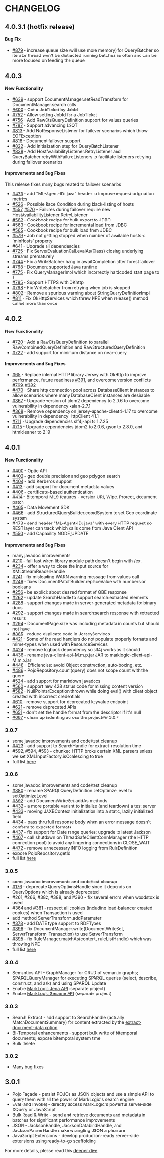 # CHANGELOG

## 4.0.3.1 (hotfix release)

#### Bug Fix
- [#879](https://github.com/marklogic/java-client-api/issues/879) - increase queue size (will use more memory) for QueryBatcher so iterator thread won't be distracted running batches as often and can be more focused on feeding the queue

## 4.0.3

#### New Functionality
- [#639](https://github.com/marklogic/java-client-api/issues/639) - support DocumentManager.setReadTransform for DocumentManager.search calls
- [#690](https://github.com/marklogic/java-client-api/issues/690) - Get a JobTicket by JobId
- [#752](https://github.com/marklogic/java-client-api/issues/752) - Allow setting JobId for a JobTicket
- [#756](https://github.com/marklogic/java-client-api/issues/756) - Add RawCtsQueryDefinition support for values queries
- [#787](https://github.com/marklogic/java-client-api/issues/787) - Support advancing LSQT
- [#813](https://github.com/marklogic/java-client-api/issues/813) - Add NoResponseListener for failover scenarios which throw EOFException
- [#818](https://github.com/marklogic/java-client-api/issues/818) - Document failover support
- [#822](https://github.com/marklogic/java-client-api/issues/822) - Add initialization step for QueryBatchListener
- [#838](https://github.com/marklogic/java-client-api/issues/838) - Add HostAvailabilityListener.RetryListener and QueryBatcher.retryWithFailureListeners to facilitate listeners retrying during failover scenarios

#### Improvements and Bug Fixes

This release fixes many bugs related to failover scenarios

- [#473](https://github.com/marklogic/java-client-api/issues/473) - add "ML-Agent-ID: java" header to improve request origination metrics
- [#526](https://github.com/marklogic/java-client-api/issues/526) - Possible Race Condition during black-listing of hosts
- [#557](https://github.com/marklogic/java-client-api/issues/557), [#570](https://github.com/marklogic/java-client-api/issues/570) - Failures during failover require new HostAvailabilityListener.RetryListener
- [#562](https://github.com/marklogic/java-client-api/issues/562) - Cookbook recipe for bulk export to JDBC
- [#563](https://github.com/marklogic/java-client-api/issues/563) - Cookbook recipe for incremental load from JDBC
- [#565](https://github.com/marklogic/java-client-api/issues/565) - Cookbook recipe for bulk load from JDBC
- [#579](https://github.com/marklogic/java-client-api/issues/579) - Job not getting stopped when number of available hosts < 'minHosts' property
- [#641](https://github.com/marklogic/java-client-api/issues/641) - Upgrade all dependencies
- [#725](https://github.com/marklogic/java-client-api/issues/725) - Fix ServerEvaluationCall.evalAs(Class<T>) closing underlying streams prematurely
- [#744](https://github.com/marklogic/java-client-api/issues/744) - Fix a WriteBatcher hang in awaitCompletion after forest failover
- [#768](https://github.com/marklogic/java-client-api/issues/768) - Document supported Java runtime
- [#775](https://github.com/marklogic/java-client-api/issues/775) - Fix QueryManagerImpl which incorrectly hardcoded start page to 1
- [#785](https://github.com/marklogic/java-client-api/issues/785) - Support HTTPS with OKhttp
- [#798](https://github.com/marklogic/java-client-api/issues/798) - Fix WriteBatcher from retrying when job is stopped
- [#802](https://github.com/marklogic/java-client-api/issues/802) - Remove a spurious warning about StringQueryDefinitionImpl
- [#811](https://github.com/marklogic/java-client-api/issues/811) - Fix OkHttpServices which threw NPE when release() method called more than once

## 4.0.2

#### New Functionality
- [#720](https://github.com/marklogic/java-client-api/pull/720) - Add a RawCtsQueryDefinition to parallel RawCombinedQueryDefinition and RawStructuredQueryDefinition
- [#722](https://github.com/marklogic/java-client-api/pull/722) - add support for minimum distance on near-query

#### Improvements and Bug Fixes
- [#65](https://github.com/marklogic/java-client-api/issues/65) - Replace internal HTTP library Jersey with OkHttp to improve performance, future readiness [#391](https://github.com/marklogic/java-client-api/issues/391), and overcome version conflicts [#769](https://github.com/marklogic/java-client-api/issues/769), [#282](https://github.com/marklogic/java-client-api/issues/282)
- [#470](https://github.com/marklogic/java-client-api/issues/470) - Share http connection pool across DatabaseClient instances to allow scenarios where many DatabaseClient instances are desirable
- [#367](https://github.com/marklogic/java-client-api/issues/367) - Upgrade version of jdom2 dependency to 2.0.6 to overcome vulnerability in dependency xalan-2.7.1
- [#368](https://github.com/marklogic/java-client-api/issues/368) - Remove dependency on jersey-apache-client4-1.17 to overcome vulnerability in dependency HttpClient 4.1.1
- [#711](https://github.com/marklogic/java-client-api/pull/711) - Upgrade dependencies slf4j-api to 1.7.25
- [#715](https://github.com/marklogic/java-client-api/pull/715) - Upgrade dependencies jdom2 to 2.0.6, gson to 2.8.0, and htmlcleaner to 2.19

## 4.0.1

#### New Functionality
- [#400](https://github.com/marklogic/java-client-api/issues/400) - Optic API
- [#402](https://github.com/marklogic/java-client-api/issues/402) - geo double precision and geo polygon search
- [#404](https://github.com/marklogic/java-client-api/issues/404) - add Kerberos support
- [#413](https://github.com/marklogic/java-client-api/issues/413) - add support for document metadata values
- [#406](https://github.com/marklogic/java-client-api/issues/406) - certificate-based authentication
- [#414](https://github.com/marklogic/java-client-api/issues/414) - Bitemporal ML9 features - version URI, Wipe, Protect, document patch
- [#465](https://github.com/marklogic/java-client-api/issues/465) - Data Movement SDK
- [#466](https://github.com/marklogic/java-client-api/issues/466) - add StructuredQueryBuilder.coordSystem to set Geo coordinate system
- [#473](https://github.com/marklogic/java-client-api/issues/473) - send header "ML-Agent-ID: java" with every HTTP request so REST layer can track which calls come from Java Client API
- [#550](https://github.com/marklogic/java-client-api/issues/550) - add Capability NODE_UPDATE

#### Improvements and Bug Fixes
- many javadoc improvements
- [#210](https://github.com/marklogic/java-client-api/issues/210) - fail fast when library module path doesn't begin with /ext
- [#234](https://github.com/marklogic/java-client-api/issues/234) - offer a way to close the input source for XMLStreamReaderHandle
- [#241](https://github.com/marklogic/java-client-api/issues/241) - fix misleading WARN warning message from values call
- [#249](https://github.com/marklogic/java-client-api/issues/249) - fixes DocumentPatchBuilder.replaceValue with numbers or booleans
- [#256](https://github.com/marklogic/java-client-api/issues/256) - be explicit about desired format of QBE response
- [#262](https://github.com/marklogic/java-client-api/issues/262) - update SearchHandle to support search:extracted elements
- [#288](https://github.com/marklogic/java-client-api/issues/288) - support changes made in server-generated metadata for binary docs
- [#292](https://github.com/marklogic/java-client-api/issues/292) - support changes made in search:search response with extracted results
- [#294](https://github.com/marklogic/java-client-api/issues/294) - DocumentPage.size was including metadata in counts but should not have
- [#365](https://github.com/marklogic/java-client-api/issues/365) - reduce duplicate code in JerseyServices
- [#421](https://github.com/marklogic/java-client-api/issues/421) - Some of the read handlers do not populate properly formats and mime-types when used with ResourceServices
- [#424](https://github.com/marklogic/java-client-api/issues/424) - remove logback dependency so slf4j works as it should
- [#436](https://github.com/marklogic/java-client-api/issues/436) - rename java-client-api-M.m.p.jar JAR to marklogic-client-api-M.m.p.jar
- [#448](https://github.com/marklogic/java-client-api/issues/448) - Efficiencies: avoid Object construction, auto-boxing, etc.
- [#486](https://github.com/marklogic/java-client-api/issues/486) - PojoRepository.count(query) does not scope count with the query
- [#524](https://github.com/marklogic/java-client-api/issues/524) - add support for markdown javadocs
- [#560](https://github.com/marklogic/java-client-api/issues/560) - support new 428 status code for missing content version
- [#582](https://github.com/marklogic/java-client-api/issues/582) - NullPointerException thrown while doing eval() with client object created with incorrect credentials
- [#610](https://github.com/marklogic/java-client-api/issues/610) - remove support for deprecated keyvalue endpoint
- [#621](https://github.com/marklogic/java-client-api/issues/621) - remove deprecated APIs
- [#651](https://github.com/marklogic/java-client-api/issues/651) - don't set the handle format from the descriptor if it's null
- [#687](https://github.com/marklogic/java-client-api/issues/687) - clean up indenting across the project## 3.0.7

### 3.0.7

- some javadoc improvements and code/test cleanup
- [#423](https://github.com/marklogic/java-client-api/issues/423) - add support to SearchHandle for extract-resolution time
- #592, #594, #598 - chunked HTTP broke certain XML parsers unless we set XMLInputFactory.isCoalescing to true
- full list [here](https://github.com/marklogic/java-client-api/compare/3.0.6...3.0.7)

### 3.0.6

- some javadoc improvements and code/test cleanup
- [#380](https://github.com/marklogic/java-client-api/issues/380) - rename SPARQLQueryDefinition.setOptimzeLevel to setOptimizeLevel
- [#392](https://github.com/marklogic/java-client-api/issues/392) - add DocumentWriteSet.addAs methods
- [#432](https://github.com/marklogic/java-client-api/issues/432) - a more portable variant to initialize (and teardown) a test server
- [#433](https://github.com/marklogic/java-client-api/issues/433) - moving JAXBContext initialization into a static, lazily initialized field
- [#434](https://github.com/marklogic/java-client-api/issues/434) - pass thru full response body when an error message doesn't conform to expected formats
- [#437](https://github.com/marklogic/java-client-api/issues/437) - fix support for Date range queries; upgrade to latest Jackson
- [#467](https://github.com/marklogic/java-client-api/issues/467) - call shutdown on ThreadSafeClientConnManager (the HTTP connection pool) to avoid any lingering connections in CLOSE_WAIT
- [#472](https://github.com/marklogic/java-client-api/issues/472) - remove unnecessary INFO logging from RuleDefinition
- expose PojoRepository.getId
- full list [here](https://github.com/marklogic/java-client-api/compare/3.0.5...3.0.6)

### 3.0.5

- some javadoc improvements and code/test cleanup
- [#176](https://github.com/marklogic/java-client-api/issues/176) - deprecate QueryOptionsHandle since it depends on QueryOptions which is already deprecated
- #261, #266, #382, #388, and #390 - fix several errors when woodstox is used
- [#364](https://github.com/marklogic/java-client-api/issues/364) and #381 - respect all cookies (including load-balancer created cookies) when Transaction is used
- add method ServerTransform.addParameter
- [#378](https://github.com/marklogic/java-client-api/issues/378) - add DATE type support to RDFTypes
- [#396](https://github.com/marklogic/java-client-api/issues/396) - fix DocumentManager.write(DocumentWriteSet, ServerTransform, Transaction) to use ServerTransform
- [#395](https://github.com/marklogic/java-client-api/issues/395) - fix RuleManager.matchAs(content, ruleListHandle) which was throwing NPE
- full list [here](https://github.com/marklogic/java-client-api/compare/3.0.4...3.0.5)

### 3.0.4

* Semantics API - GraphManager for CRUD of semantic graphs; SPARQLQueryManager for executing SPARQL
  queries (select, describe, construct, and ask) and using SPARQL Update
* Enable [MarkLogic Jena API](https://github.com/marklogic/marklogic-jena) (separate project)
* Enable [MarkLogic Sesame API](https://github.com/marklogic/marklogic-sesame) (separate project)

### 3.0.3

* Search Extract - add support to SearchHandle (actually MatchDocumentSummary) for content extracted by
  the [extract-document-data option](http://docs.marklogic.com/search:search#opt-extract-document-data)
* Bi-Temporal enhancements - support bulk write of bitemporal documents; expose bitemporal system time
* Bulk delete

### 3.0.2

* Many bug fixes

## 3.0.1

* Pojo Façade - persist POJOs as JSON objects and use a simple API to query them with all the power
  of MarkLogic's search engine
* Eval (and Invoke) - directly access MarkLogic's powerful server-side XQuery or JavaScript
* Bulk Read & Write - send and retrieve documents and metadata in batches for significant performance
  improvements
* JSON - JacksonHandle, JacksonDatabindHandle, and JacksonParserHandle make wrangling JSON a pleasure
* JavaScript Extensions - develop production-ready server-side extensions using ready-to-go scaffolding

For more details, please read this [deeper dive](http://developer.marklogic.com/features/java-client-api-2)


